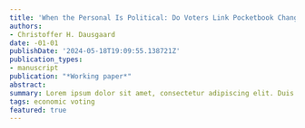 ```yaml
---
title: 'When the Personal Is Political: Do Voters Link Pocketbook Changes to Policy?'
authors:
- Christoffer H. Dausgaard
date: -01-01
publishDate: '2024-05-18T19:09:55.138721Z'
publication_types:
- manuscript
publication: "*Working paper*"
abstract: 
summary: Lorem ipsum dolor sit amet, consectetur adipiscing elit. Duis posuere tellus ac convallis placerat. Proin tincidunt magna sed ex sollicitudin condimentum.
tags: economic voting
featured: true
---
```

